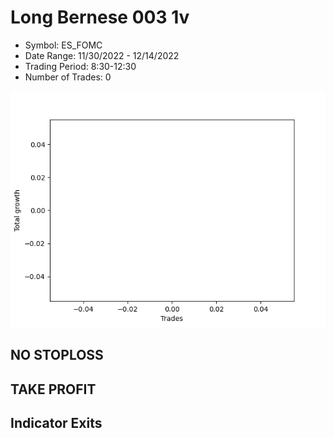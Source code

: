# Long Bernese 003 1v 
- Symbol: ES_FOMC
- Date Range: 11/30/2022 - 12/14/2022
- Trading Period: 8:30-12:30
- Number of Trades: 0

![Plot](LongBernese0031vES_FOMC.png)
## NO STOPLOSS














## TAKE PROFIT











## Indicator Exits

